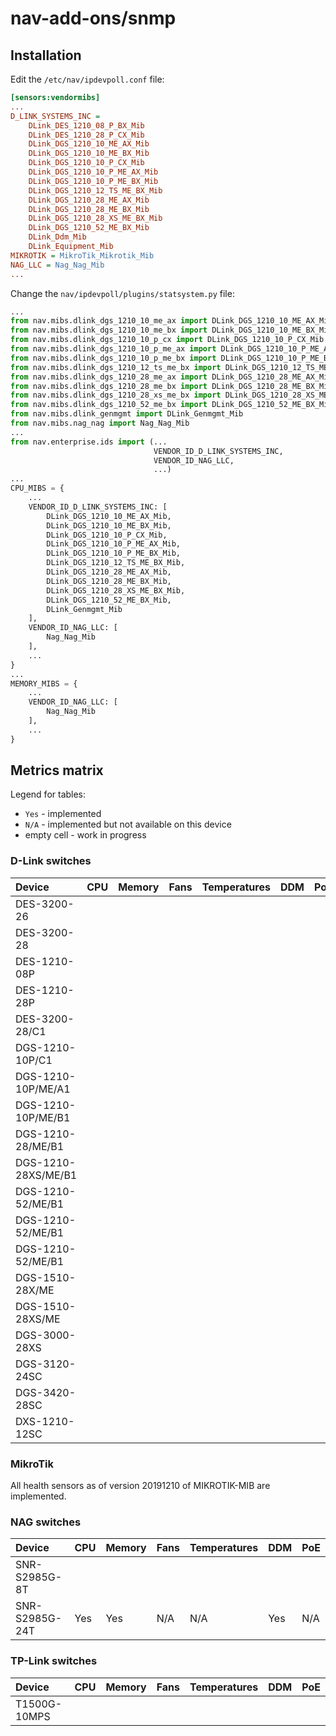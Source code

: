 # nav-add-ons/snmp

## Installation

Edit the `/etc/nav/ipdevpoll.conf` file:

```ini
[sensors:vendormibs]
...
D_LINK_SYSTEMS_INC =
    DLink_DES_1210_08_P_BX_Mib
    DLink_DES_1210_28_P_CX_Mib
    DLink_DGS_1210_10_ME_AX_Mib
    DLink_DGS_1210_10_ME_BX_Mib
    DLink_DGS_1210_10_P_CX_Mib
    DLink_DGS_1210_10_P_ME_AX_Mib
    DLink_DGS_1210_10_P_ME_BX_Mib
    DLink_DGS_1210_12_TS_ME_BX_Mib
    DLink_DGS_1210_28_ME_AX_Mib
    DLink_DGS_1210_28_ME_BX_Mib
    DLink_DGS_1210_28_XS_ME_BX_Mib
    DLink_DGS_1210_52_ME_BX_Mib
    DLink_Ddm_Mib
    DLink_Equipment_Mib
MIKROTIK = MikroTik_Mikrotik_Mib
NAG_LLC = Nag_Nag_Mib
...
```

Change the `nav/ipdevpoll/plugins/statsystem.py` file:

```python
...
from nav.mibs.dlink_dgs_1210_10_me_ax import DLink_DGS_1210_10_ME_AX_Mib
from nav.mibs.dlink_dgs_1210_10_me_bx import DLink_DGS_1210_10_ME_BX_Mib
from nav.mibs.dlink_dgs_1210_10_p_cx import DLink_DGS_1210_10_P_CX_Mib
from nav.mibs.dlink_dgs_1210_10_p_me_ax import DLink_DGS_1210_10_P_ME_AX_Mib
from nav.mibs.dlink_dgs_1210_10_p_me_bx import DLink_DGS_1210_10_P_ME_BX_Mib
from nav.mibs.dlink_dgs_1210_12_ts_me_bx import DLink_DGS_1210_12_TS_ME_BX_Mib
from nav.mibs.dlink_dgs_1210_28_me_ax import DLink_DGS_1210_28_ME_AX_Mib
from nav.mibs.dlink_dgs_1210_28_me_bx import DLink_DGS_1210_28_ME_BX_Mib
from nav.mibs.dlink_dgs_1210_28_xs_me_bx import DLink_DGS_1210_28_XS_ME_BX_Mib
from nav.mibs.dlink_dgs_1210_52_me_bx import DLink_DGS_1210_52_ME_BX_Mib
from nav.mibs.dlink_genmgmt import DLink_Genmgmt_Mib
from nav.mibs.nag_nag import Nag_Nag_Mib
...
from nav.enterprise.ids import (...
                                VENDOR_ID_D_LINK_SYSTEMS_INC,
                                VENDOR_ID_NAG_LLC,
                                ...)
...
CPU_MIBS = {
    ...
    VENDOR_ID_D_LINK_SYSTEMS_INC: [
        DLink_DGS_1210_10_ME_AX_Mib,
        DLink_DGS_1210_10_ME_BX_Mib,
        DLink_DGS_1210_10_P_CX_Mib,
        DLink_DGS_1210_10_P_ME_AX_Mib,
        DLink_DGS_1210_10_P_ME_BX_Mib,
        DLink_DGS_1210_12_TS_ME_BX_Mib,
        DLink_DGS_1210_28_ME_AX_Mib,
        DLink_DGS_1210_28_ME_BX_Mib,
        DLink_DGS_1210_28_XS_ME_BX_Mib,
        DLink_DGS_1210_52_ME_BX_Mib,
        DLink_Genmgmt_Mib
    ],
    VENDOR_ID_NAG_LLC: [
        Nag_Nag_Mib
    ],
    ...
}
...
MEMORY_MIBS = {
    ...
    VENDOR_ID_NAG_LLC: [
        Nag_Nag_Mib
    ],
    ...
}

```

## Metrics matrix

Legend for tables:

- `Yes` - implemented
- `N/A` - implemented but not available on this device
- empty cell - work in progress

### D-Link switches

| Device              | CPU  | Memory | Fans | Temperatures | DDM  | PoE
| :------------------ | :--- | :----- | :--- | :----------- | :--- | :---
| DES-3200-26         |      |        |      |              |      |
| DES-3200-28         |      |        |      |              |      |
| DES-1210-08P        |      |        |      |              |      |
| DES-1210-28P        |      |        |      |              |      |
| DES-3200-28/C1      |      |        |      |              |      |
| DGS-1210-10P/C1     |      |        |      |              |      |
| DGS-1210-10P/ME/A1  |      |        |      |              |      |
| DGS-1210-10P/ME/B1  |      |        |      |              |      |
| DGS-1210-28/ME/B1   |      |        |      |              |      |
| DGS-1210-28XS/ME/B1 |      |        |      |              |      |
| DGS-1210-52/ME/B1   |      |        |      |              |      |
| DGS-1210-52/ME/B1   |      |        |      |              |      |
| DGS-1210-52/ME/B1   |      |        |      |              |      |
| DGS-1510-28X/ME     |      |        |      |              |      |
| DGS-1510-28XS/ME    |      |        |      |              |      |
| DGS-3000-28XS       |      |        |      |              |      |
| DGS-3120-24SC       |      |        |      |              |      |
| DGS-3420-28SC       |      |        |      |              |      |
| DXS-1210-12SC       |      |        |      |              |      |

### MikroTik

All health sensors as of version 20191210 of MIKROTIK-MIB are implemented.

### NAG switches

| Device         | CPU  | Memory | Fans | Temperatures | DDM  | PoE
| :--------------| :----| :----- | :--- | :----------- | :--- | :---
| SNR-S2985G-8T  |      |        |      |              |      |    
| SNR-S2985G-24T | Yes  | Yes    | N/A  | N/A          | Yes  | N/A

### TP-Link switches

| Device       | CPU  | Memory | Fans | Temperatures | DDM  | PoE
| :------------| :----| :----- | :--- | :----------- | :--- | :---
| T1500G-10MPS |      |        |      |              |      |     
